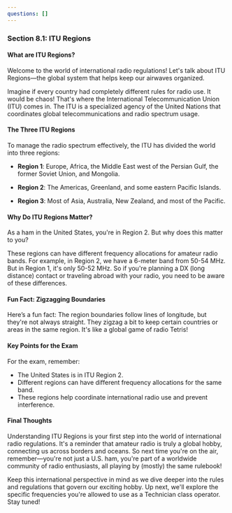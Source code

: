 ```yaml
---
questions: []
---
```


### Section 8.1: ITU Regions

#### What are ITU Regions?

Welcome to the world of international radio regulations! Let's talk about ITU Regions—the global system that helps keep our airwaves organized.

Imagine if every country had completely different rules for radio use. It would be chaos! That's where the International Telecommunication Union (ITU) comes in. The ITU is a specialized agency of the United Nations that coordinates global telecommunications and radio spectrum usage.

#### The Three ITU Regions

To manage the radio spectrum effectively, the ITU has divided the world into three regions:

- **Region 1**: Europe, Africa, the Middle East west of the Persian Gulf, the former Soviet Union, and Mongolia.
  
- **Region 2**: The Americas, Greenland, and some eastern Pacific Islands.
  
- **Region 3**: Most of Asia, Australia, New Zealand, and most of the Pacific.

#### Why Do ITU Regions Matter?

As a ham in the United States, you're in Region 2. But why does this matter to you?

These regions can have different frequency allocations for amateur radio bands. For example, in Region 2, we have a 6-meter band from 50-54 MHz. But in Region 1, it's only 50-52 MHz. So if you're planning a DX (long distance) contact or traveling abroad with your radio, you need to be aware of these differences.

#### Fun Fact: Zigzagging Boundaries

Here’s a fun fact: The region boundaries follow lines of longitude, but they're not always straight. They zigzag a bit to keep certain countries or areas in the same region. It's like a global game of radio Tetris!

#### Key Points for the Exam

For the exam, remember:
- The United States is in ITU Region 2.
- Different regions can have different frequency allocations for the same band.
- These regions help coordinate international radio use and prevent interference.

#### Final Thoughts

Understanding ITU Regions is your first step into the world of international radio regulations. It's a reminder that amateur radio is truly a global hobby, connecting us across borders and oceans. So next time you're on the air, remember—you're not just a U.S. ham, you're part of a worldwide community of radio enthusiasts, all playing by (mostly) the same rulebook!

Keep this international perspective in mind as we dive deeper into the rules and regulations that govern our exciting hobby. Up next, we'll explore the specific frequencies you're allowed to use as a Technician class operator. Stay tuned!
